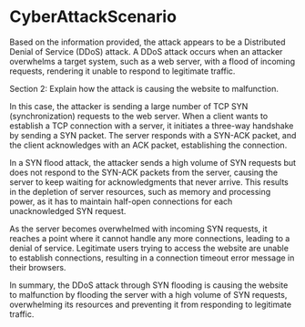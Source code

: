 # CyberAttackScenario
Based on the information provided, the attack appears to be a Distributed Denial of Service (DDoS) attack. A DDoS attack occurs when an attacker overwhelms a target system, such as a web server, with a flood of incoming requests, rendering it unable to respond to legitimate traffic.

Section 2: Explain how the attack is causing the website to malfunction.

In this case, the attacker is sending a large number of TCP SYN (synchronization) requests to the web server. When a client wants to establish a TCP connection with a server, it initiates a three-way handshake by sending a SYN packet. The server responds with a SYN-ACK packet, and the client acknowledges with an ACK packet, establishing the connection.

In a SYN flood attack, the attacker sends a high volume of SYN requests but does not respond to the SYN-ACK packets from the server, causing the server to keep waiting for acknowledgments that never arrive. This results in the depletion of server resources, such as memory and processing power, as it has to maintain half-open connections for each unacknowledged SYN request.

As the server becomes overwhelmed with incoming SYN requests, it reaches a point where it cannot handle any more connections, leading to a denial of service. Legitimate users trying to access the website are unable to establish connections, resulting in a connection timeout error message in their browsers.

In summary, the DDoS attack through SYN flooding is causing the website to malfunction by flooding the server with a high volume of SYN requests, overwhelming its resources and preventing it from responding to legitimate traffic.
